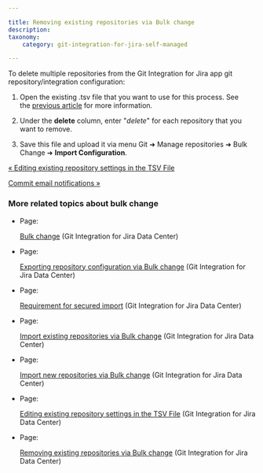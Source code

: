 ```yaml
---

title: Removing existing repositories via Bulk change
description:
taxonomy:
    category: git-integration-for-jira-self-managed

---
```

To delete multiple repositories from the Git Integration for Jira app git repository/integration configuration:

1.  Open the existing .tsv file that you want to use for this process. See the [previous article](/wiki/spaces/GIJDC/pages/1930397941/Editing+existing+repository+settings+in+the+TSV+File) for more information.

2.  Under the **delete** column, enter "_delete_" for each repository that you want to remove.

3.  Save this file and upload it via menu Git ➜ Manage repositories ➜ Bulk Change ➜ **Import Configuration**.


[« Editing existing repository settings in the TSV File](/wiki/spaces/GIJDC/pages/1930397941/Editing+existing+repository+settings+in+the+TSV+File)

[Commit email notifications »](/wiki/spaces/GIJDC/pages/1930397995/Commit+email+notifications)

### More related topics about bulk change

*   Page:

    [Bulk change](/git-integration-for-jira-self-managed/Bulk-change) (Git Integration for Jira Data Center)

*   Page:

    [Exporting repository configuration via Bulk change](/wiki/spaces/GIJDC/pages/1930397830/Exporting+repository+configuration+via+Bulk+change) (Git Integration for Jira Data Center)

*   Page:

    [Requirement for secured import](/wiki/spaces/GIJDC/pages/1930397869/Requirement+for+secured+import) (Git Integration for Jira Data Center)

*   Page:

    [Import existing repositories via Bulk change](/wiki/spaces/GIJDC/pages/1930397888/Import+existing+repositories+via+Bulk+change) (Git Integration for Jira Data Center)

*   Page:

    [Import new repositories via Bulk change](/wiki/spaces/GIJDC/pages/1930397912/Import+new+repositories+via+Bulk+change) (Git Integration for Jira Data Center)

*   Page:

    [Editing existing repository settings in the TSV File](/wiki/spaces/GIJDC/pages/1930397941/Editing+existing+repository+settings+in+the+TSV+File) (Git Integration for Jira Data Center)

*   Page:

    [Removing existing repositories via Bulk change](/wiki/spaces/GIJDC/pages/1930397978/Removing+existing+repositories+via+Bulk+change) (Git Integration for Jira Data Center)